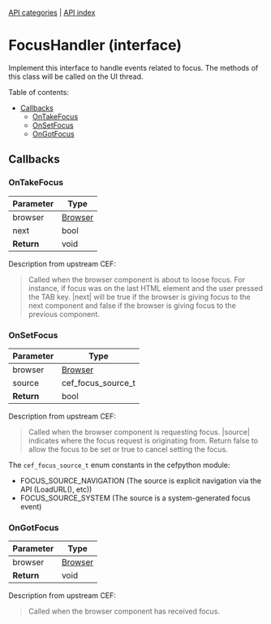 [API categories](API-categories.md) | [API index](API-index.md)


# FocusHandler (interface)

Implement this interface to handle events related to focus. The methods of
this class will be called on the UI thread.


Table of contents:
* [Callbacks](#callbacks)
  * [OnTakeFocus](#ontakefocus)
  * [OnSetFocus](#onsetfocus)
  * [OnGotFocus](#ongotfocus)


## Callbacks


### OnTakeFocus

| Parameter | Type |
| --- | --- |
| browser | [Browser](Browser.md) |
| next | bool |
| __Return__ | void |

Description from upstream CEF:
> Called when the browser component is about to loose focus. For instance, if
> focus was on the last HTML element and the user pressed the TAB key. |next|
> will be true if the browser is giving focus to the next component and false
> if the browser is giving focus to the previous component.


### OnSetFocus

| Parameter | Type |
| --- | --- |
| browser | [Browser](Browser.md) |
| source | cef_focus_source_t |
| __Return__ | bool |

Description from upstream CEF:
> Called when the browser component is requesting focus. |source| indicates
> where the focus request is originating from. Return false to allow the
> focus to be set or true to cancel setting the focus.

The `cef_focus_source_t` enum constants in the cefpython module:
* FOCUS_SOURCE_NAVIGATION (The source is explicit navigation
  via the API (LoadURL(), etc))
* FOCUS_SOURCE_SYSTEM (The source is a system-generated focus event)


### OnGotFocus

| Parameter | Type |
| --- | --- |
| browser | [Browser](Browser.md) |
| __Return__ | void |

Description from upstream CEF:
> Called when the browser component has received focus.
